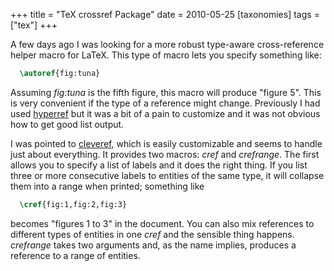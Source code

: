+++
title = "TeX crossref Package"
date = 2010-05-25
[taxonomies]
tags = ["tex"]
+++

A few days ago I was looking for a more robust type-aware
cross-reference helper macro for LaTeX.  This type of macro lets you
specify something like:

```latex
  \autoref{fig:tuna}
```

Assuming _fig:tuna_ is the fifth figure, this macro will produce
"figure 5".  This is very convenient if the type of a reference might
change.  Previously I had used
[hyperref](http://tug.ctan.org/tex-archive/macros/latex/contrib/hyperref/)
but it was a bit of a pain to customize and it was not obvious how to
get good list output.

I was pointed to
[cleveref](http://www.ctan.org/tex-archive/macros/latex/contrib/cleveref/),
which is easily customizable and seems to handle just about
everything.  It provides two macros: _cref_ and _crefrange_.  The
first allows you to specify a list of labels and it does the right
thing.  If you list three or more consecutive labels to entities of
the same type, it will collapse them into a range when printed;
something like

```latex
  \cref{fig:1,fig:2,fig:3}
```

becomes "figures 1 to 3" in the document.  You can also mix references
to different types of entities in one _cref_ and the sensible thing
happens.  _crefrange_ takes two arguments and, as the name implies,
produces a reference to a range of entities.
